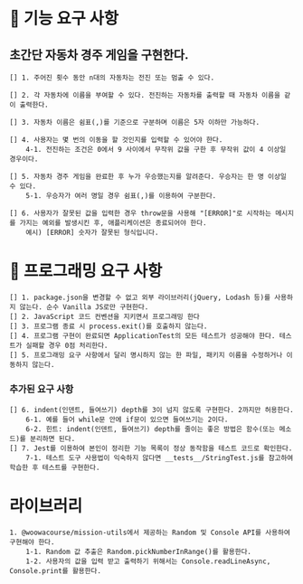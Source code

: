 # 🚀 기능 요구 사항

## 초간단 자동차 경주 게임을 구현한다.

    [] 1. 주어진 횟수 동안 n대의 자동차는 전진 또는 멈출 수 있다.

    [] 2. 각 자동차에 이름을 부여할 수 있다. 전진하는 자동차를 출력할 때 자동차 이름을 같이 출력한다.

    [] 3. 자동차 이름은 쉼표(,)를 기준으로 구분하며 이름은 5자 이하만 가능하다.

    [] 4. 사용자는 몇 번의 이동을 할 것인지를 입력할 수 있어야 한다.
        4-1. 전진하는 조건은 0에서 9 사이에서 무작위 값을 구한 후 무작위 값이 4 이상일 경우이다.

    [] 5. 자동차 경주 게임을 완료한 후 누가 우승했는지를 알려준다. 우승자는 한 명 이상일 수 있다.
        5-1. 우승자가 여러 명일 경우 쉼표(,)를 이용하여 구분한다.

    [] 6. 사용자가 잘못된 값을 입력한 경우 throw문을 사용해 "[ERROR]"로 시작하는 메시지를 가지는 예외를 발생시킨 후, 애플리케이션은 종료되어야 한다.
        예시) [ERROR] 숫자가 잘못된 형식입니다.

# 🎯 프로그래밍 요구 사항

    [] 1. package.json을 변경할 수 없고 외부 라이브러리(jQuery, Lodash 등)를 사용하지 않는다. 순수 Vanilla JS로만 구현한다.
    [] 2. JavaScript 코드 컨벤션을 지키면서 프로그래밍 한다
    [] 3. 프로그램 종료 시 process.exit()를 호출하지 않는다.
    [] 4. 프로그램 구현이 완료되면 ApplicationTest의 모든 테스트가 성공해야 한다. 테스트가 실패할 경우 0점 처리한다.
    [] 5. 프로그래밍 요구 사항에서 달리 명시하지 않는 한 파일, 패키지 이름을 수정하거나 이동하지 않는다.

### 추가된 요구 사항

    [] 6. indent(인덴트, 들여쓰기) depth를 3이 넘지 않도록 구현한다. 2까지만 허용한다.
        6-1. 예를 들어 while문 안에 if문이 있으면 들여쓰기는 2이다.
        6-2. 힌트: indent(인덴트, 들여쓰기) depth를 줄이는 좋은 방법은 함수(또는 메소드)를 분리하면 된다.
    [] 7. Jest를 이용하여 본인이 정리한 기능 목록이 정상 동작함을 테스트 코드로 확인한다.
        7-1. 테스트 도구 사용법이 익숙하지 않다면 __tests__/StringTest.js를 참고하여 학습한 후 테스트를 구현한다.

# 라이브러리

    1. @woowacourse/mission-utils에서 제공하는 Random 및 Console API를 사용하여 구현해야 한다.
        1-1. Random 값 추출은 Random.pickNumberInRange()를 활용한다.
        1-2. 사용자의 값을 입력 받고 출력하기 위해서는 Console.readLineAsync, Console.print를 활용한다.
